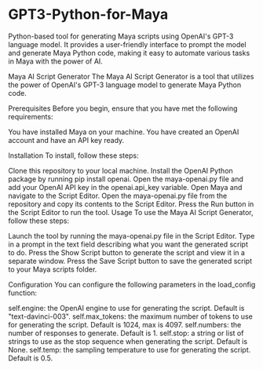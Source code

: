 # GPT3-Python-for-Maya
Python-based tool for generating Maya scripts using OpenAI's GPT-3 language model. It provides a user-friendly interface to prompt the model and generate Maya Python code, making it easy to automate various tasks in Maya with the power of AI.

Maya AI Script Generator
The Maya AI Script Generator is a tool that utilizes the power of OpenAI's GPT-3 language model to generate Maya Python code.

Prerequisites
Before you begin, ensure that you have met the following requirements:

You have installed Maya on your machine.
You have created an OpenAI account and have an API key ready.

Installation
To install, follow these steps:

Clone this repository to your local machine.
Install the OpenAI Python package by running pip install openai.
Open the maya-openai.py file and add your OpenAI API key in the openai.api_key variable.
Open Maya and navigate to the Script Editor.
Open the maya-openai.py file from the repository and copy its contents to the Script Editor.
Press the Run button in the Script Editor to run the tool.
Usage
To use the Maya AI Script Generator, follow these steps:

Launch the tool by running the maya-openai.py file in the Script Editor.
Type in a prompt in the text field describing what you want the generated script to do.
Press the Show Script button to generate the script and view it in a separate window.
Press the Save Script button to save the generated script to your Maya scripts folder.

Configuration
You can configure the following parameters in the load_config function:

self.engine: the OpenAI engine to use for generating the script. Default is "text-davinci-003".
self.max_tokens: the maximum number of tokens to use for generating the script. Default is 1024, max is 4097.
self.numbers: the number of responses to generate. Default is 1.
self.stop: a string or list of strings to use as the stop sequence when generating the script. Default is None.
self.temp: the sampling temperature to use for generating the script. Default is 0.5.
